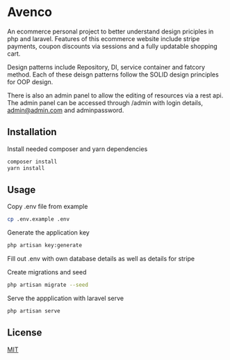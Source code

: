 # Avenco

An ecommerce personal project to better understand design priciples in php and laravel. Features of this ecommerce website include stripe payments, coupon discounts via sessions and a fully updatable shopping cart. 

Design patterns include Repository, DI, service container and fatcory method. Each of these deisgn patterns follow the SOLID design principles for OOP design.

There is also an admin panel to allow the editing of resources via a rest api. The admin panel can be accessed through /admin with login details, admin@admin.com and adminpassword.

## Installation

Install needed composer and yarn dependencies

```bash
composer install
yarn install
```

## Usage

Copy .env file from example

```bash
cp .env.example .env
```

Generate the application key
```bash
php artisan key:generate
```

Fill out .env with own database details as well as details for stripe

Create migrations and seed

```bash
php artisan migrate --seed
```

Serve the appplication with laravel serve

```bash
php artisan serve
```

## License
[MIT](https://choosealicense.com/licenses/mit/)